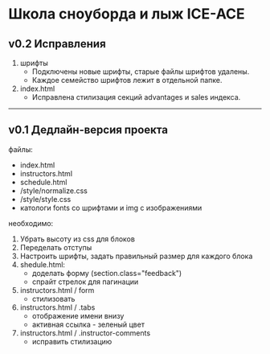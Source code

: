 Школа сноуборда и лыж ICE-ACE
=============================

v0.2 Исправления
----------------

1. шрифты
	* Подключены новые шрифты, старые файлы шрифтов удалены. 
	* Каждое семейство шрифтов лежит в отдельной папке. 
2. index.html
	* Исправлена стилизация секций advantages и sales индекса.

***

v0.1 Дедлайн-версия проекта
---------------------------

файлы:

* index.html
* instructors.html
* schedule.html
* /style/normalize.css
* /style/style.css
* катологи fonts со шрифтами и img c изображениями

необходимо:

1. Убрать высоту из css для блоков
2. Переделать отступы
3. Настроить шрифты, задать правильный размер для каждого блока
4. shedule.html:
	* доделать форму (section.class="feedback")
	* спрайт стрелок для пагинации
5. instructors.html / form
	* стилизовать
6. instructors.html / .tabs 
	* отображение имени внизу
	* активная ссылка - зеленый цвет
7. instructors.html / .instructor-comments
	* исправить стилизацию